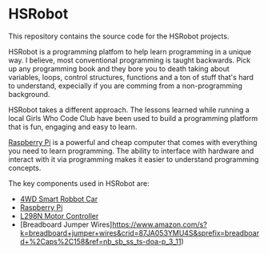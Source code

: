 # HSRobot
This repository contains the source code for the HSRobot projects. 

HSRobot is a programming platfom to help learn programming in a unique way. I believe, most conventional programming is taught backwards. Pick up any programming book and they bore you to death taking about variables, loops, control structures, functions and a ton of stuff that's hard to understand, expecially if you are comming from a non-programming background. 

HSRobot takes a different approach. The lessons learned while running a local Girls Who Code Club have been used to build a programming platform that is fun, engaging and easy to learn.

[Raspberry Pi](https://www.raspberrypi.org/) is a powerful and cheap computer that comes with everything you need to learn programming. The ability to interface with hardware and interact with it via programming makes it easier to understand programming concepts.

The key components used in HSRobot are:
- [4WD Smart Robbot Car](https://www.digikey.com/en/products/detail/seeed-technology-co-ltd/110090263/10290284)
- [Raspberry Pi](https://www.raspberrypi.org/)
- [L298N Motor Controller](https://www.amazon.com/HiLetgo-Controller-Stepper-H-Bridge-Mega2560/dp/B07BK1QL5T/ref=sr_1_2_sspa?crid=C7DJFXJ145DQ&dib=eyJ2IjoiMSJ9.hK2FjV8Ukp8CCyVTI1seMk4n3aguoO_lNXX3xoiH-O2ps-pSB4GOC_CFp6gAAIK7SKWq0uzWc1NnqY8HWKdgSiW66tFSotzp_4s2rWoBJQJ8-AqIoMtqAfALI6oKtjqiqqNla_iqfg6VdAS6lsJJwsCoRt5YOGw4hNP1K0ajcNFLAbZBV9Nb4NVQFP3stSVCRyYauN3-zrW1AIaqcjZLHwKUO9blNVlM8e-E458fPOM.0Hz8XjjtYPCD7K9C68Dy_BD9UG5BkOTCJkZXelfzydU&dib_tag=se&keywords=L298N&qid=1736107651&sprefix=l298n%2Caps%2C186&sr=8-2-spons&sp_csd=d2lkZ2V0TmFtZT1zcF9hdGY&psc=1)
- [Breadboard Jumper Wires]https://www.amazon.com/s?k=breadboard+jumper+wires&crid=87JA053YMU4S&sprefix=breadboard+%2Caps%2C158&ref=nb_sb_ss_ts-doa-p_3_11)


